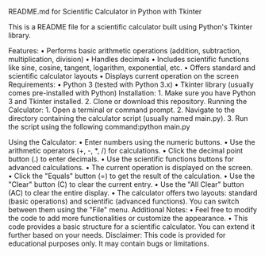 README.md for Scientific Calculator in Python with Tkinter

This is a README file for a scientific calculator built using Python's Tkinter library.

Features:
    •	Performs basic arithmetic operations (addition, subtraction, multiplication, division)
    •	Handles decimals
    •	Includes scientific functions like sine, cosine, tangent, logarithm, exponential, etc.
    •	Offers standard and scientific calculator layouts
    •	Displays current operation on the screen
Requirements:
    •	Python 3 (tested with Python 3.x)
    •	Tkinter library (usually comes pre-installed with Python)
Installation:
    1.	Make sure you have Python 3 and Tkinter installed.
    2.	Clone or download this repository.
Running the Calculator:
    1.	Open a terminal or command prompt.
    2.	Navigate to the directory containing the calculator script (usually named main.py).
    3.	Run the script using the following command:python main.py

Using the Calculator:
    •	Enter numbers using the numeric buttons.
    •	Use the arithmetic operators (+, -, *, /) for calculations.
    •	Click the decimal point button (.) to enter decimals.
    •	Use the scientific functions buttons for advanced calculations.
    •	The current operation is displayed on the screen.
    •	Click the "Equals" button (=) to get the result of the calculation.
    •	Use the "Clear" button (C) to clear the current entry.
    •	Use the "All Clear" button (AC) to clear the entire display.
    •	The calculator offers two layouts: standard (basic operations) and scientific (advanced functions). You can switch between them using the "File" menu.
Additional Notes:
    •	Feel free to modify the code to add more functionalities or customize the appearance.
    •	This code provides a basic structure for a scientific calculator. You can extend it further based on your needs.
Disclaimer:
    This code is provided for educational purposes only. It may contain bugs or limitations.
  
